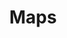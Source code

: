 ---
layout: redirect.njk
permalink: false
hideInSitemap: true
tags: level2
key: maps_de
title: Maps
alternativetitle: Das SBB Kartenmaterial.
redirect: /de/design-system/maps/overview/
parent: designsystem_de
order: 5
---
